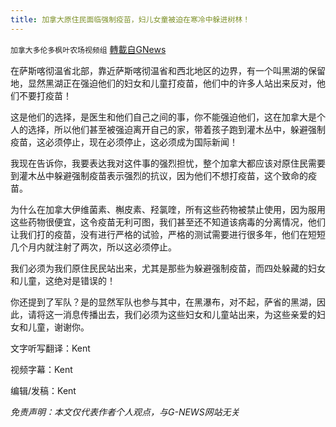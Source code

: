 ```yaml
---
title: 加拿大原住民面临强制疫苗，妇儿女童被迫在寒冷中躲进树林！
---
```

`加拿大多伦多枫叶农场视频组` [轉載自GNews](https://gnews.org/zh-hans/1603545/)

在萨斯喀彻温省北部，靠近萨斯喀彻温省和西北地区的边界，有一个叫黑湖的保留地，显然黑湖正在强迫他们的妇女和儿童打疫苗，他们中的许多人站出来反对，他们不要打疫苗！

这是他们的选择，是医生和他们自己之间的事，你不能强迫他们，这在加拿大是个人的选择，所以他们甚至被强迫离开自己的家，带着孩子跑到灌木丛中，躲避强制疫苗，这必须停止，现在必须停止，这必须成为国际新闻！

我现在告诉你，我要表达我对这件事的强烈担忧，整个加拿大都应该对原住民需要到灌木丛中躲避强制疫苗表示强烈的抗议，因为他们不想打疫苗，这个致命的疫苗。

为什么在加拿大伊维菌素、槲皮素、羟氯喹，所有这些药物被禁止使用，因为服用这些药物很便宜，这令疫苗无利可图，我们甚至还不知道该病毒的分离情况，他们让我们打的疫苗，没有进行严格的试验，严格的测试需要进行很多年，他们在短短几个月内就注射了两次，所以这必须停止。

我们必须为我们原住民民站出来，尤其是那些为躲避强制疫苗，而四处躲藏的妇女和儿童，这绝对是错误的！

你还提到了军队？是的显然军队也参与其中，在黑瀑布，对不起，萨省的黑湖，因此，请将这一消息传播出去，我们必须为这些妇女和儿童站出来，为这些亲爱的妇女和儿童，谢谢你。

文字听写翻译：Kent

视频字幕：Kent

编辑/发稿：Kent

*免责声明：本文仅代表作者个人观点，与G-NEWS网站无关*
